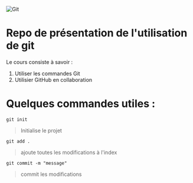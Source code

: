 ![Git](https://git-scm.com/images/logos/downloads/Git-Logo-2Color.png)
# Repo de présentation de l'utilisation de **git**
Le cours consiste à savoir :




1. Utiliser les commandes Git
2. Utilisier GitHub en collaboration



# Quelques commandes utiles :

`git init` 
> Initialise le projet

`git add .`
> ajoute toutes les modifications à l'index

`git commit -m "message"` 
> commit les modifications
